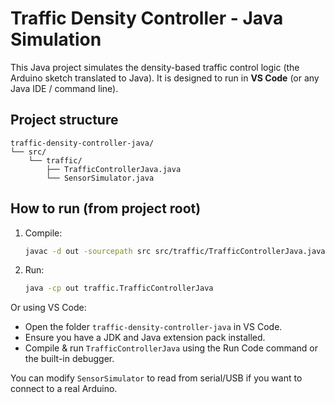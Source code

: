 # Traffic Density Controller - Java Simulation

This Java project simulates the density-based traffic control logic (the Arduino sketch translated to Java).
It is designed to run in **VS Code** (or any Java IDE / command line).

## Project structure
```
traffic-density-controller-java/
└── src/
    └── traffic/
        ├── TrafficControllerJava.java
        └── SensorSimulator.java
```

## How to run (from project root)
1. Compile:
   ```bash
   javac -d out -sourcepath src src/traffic/TrafficControllerJava.java src/traffic/SensorSimulator.java
   ```
2. Run:
   ```bash
   java -cp out traffic.TrafficControllerJava
   ```

Or using VS Code:
- Open the folder `traffic-density-controller-java` in VS Code.
- Ensure you have a JDK and Java extension pack installed.
- Compile & run `TrafficControllerJava` using the Run Code command or the built-in debugger.

You can modify `SensorSimulator` to read from serial/USB if you want to connect to a real Arduino.
